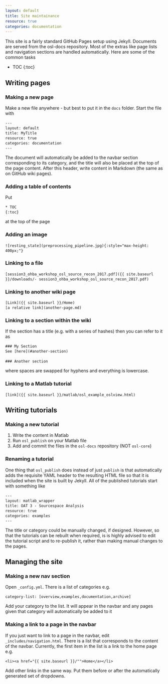 ```yaml
---
layout: default
title: Site maintainance
resource: true
categories: documentation
---
```


This site is a fairly standard GitHub Pages setup using Jekyll. Documents are served from the osl-docs repository. Most of the extras like page lists and navigation sections are handled automatically. Here are some of the common tasks

* TOC
{:toc}

## Writing pages

### Making a new page

Make a new file anywhere - but best to put it in the `docs` folder. Start the file with

	---
	layout: default
	title: MyTitle
	resource: true
	categories: documentation
	---

The document will automatically be added to the navbar section corresponding to its category, and the title will also be placed at the top of the page content. After this header, write content in Markdown (the same as on GitHub wiki pages). 

### Adding a table of contents

Put

	* TOC
	{:toc}

at the top of the page

### Adding an image

	![resting_state](preprocessing_pipeline.jpg){:style="max-height: 400px;"}

### Linking to a file

	[session3_ohba_workshop_osl_source_recon_2017.pdf]({{ site.baseurl }}/downloads/- session3_ohba_workshop_osl_source_recon_2017.pdf)

### Linking to another wiki page

	[Link]({{ site.baseurl }}/Home)
	[a relative link](another-page.md)

### Linking to a section within the wiki

If the section has a title (e.g. with a series of hashes) then you can refer to it as

	### My Section
	See [here](#another-section)

	### Another section

where spaces are swapped for hyphens and everything is lowercase. 

### Linking to a Matlab tutorial

	[link]({{ site.baseurl }}/matlab/osl_example_oslview.html)

## Writing tutorials

### Making a new tutorial

1. Write the content in Matlab
2. Run `osl_publish` on your Matlab file
3. Add and commit the files in the `osl-docs` repository (NOT `osl-core`)

### Renaming a tutorial

One thing that `osl_publish` does instead of just `publish` is that automatically adds the requisite YAML header to the resulting HTML file so that it is included when the site is built by Jekyll. All of the published tutorials start with something like

	---
	layout: matlab_wrapper
	title: OAT 3 - Sourcespace Analysis
	resource: true
	categories: examples
	---

The title or category could be manually changed, if designed. However, so that the tutorials can be rebuilt when required, is is highly advised to edit the tutorial script and to re-publish it, rather than making manual changes to the pages. 

## Managing the site

### Making a new nav section

Open `_config.yml`. There is a list of categories e.g.

	category-list: [overview,examples,documentation,archive]

Add your category to the list. It will appear in the navbar and any pages given that category will automatically be added to it

### Making a link to a page in the navbar

If you just want to link to a page in the navbar, edit `_includes/navigation.html`. There is a list that corresponds to the content of the navbar. Currently, the first item in the list is a link to the home page e.g.

	<li><a href="{{ site.baseurl }}/"">Home</a></li>

Add other links in the same way. Put them before or after the automatically generated set of dropdowns.
